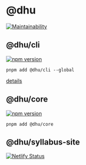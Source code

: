 # @dhu

[![Maintainability](https://api.codeclimate.com/v1/badges/6c2792ffff24ad04bda1/maintainability)](https://codeclimate.com/github/rainy-me/dhu/maintainability)

## @dhu/cli

[![npm version](https://badge.fury.io/js/%40dhu%2Fcli.svg)](https://badge.fury.io/js/%40dhu%2Fcli)

`pnpm add @dhu/cli --global`

[details](./packages/cli/README.md)

## @dhu/core

[![npm version](https://badge.fury.io/js/%40dhu%2Fcore.svg)](https://badge.fury.io/js/%40dhu%2Fcore)

`pnpm add @dhu/core`


## @dhu/syllabus-site

[![Netlify Status](https://api.netlify.com/api/v1/badges/a9bcccb8-57d6-4664-adf8-dfcee00fd98e/deploy-status)](https://app.netlify.com/sites/sleepy-jang-a082fd/deploys)
